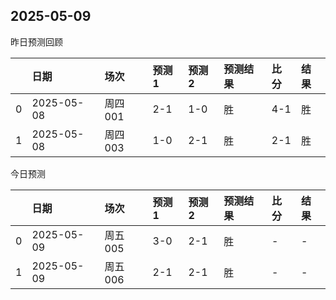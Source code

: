 

 ## 2025-05-09

昨日预测回顾

|    | 日期         | 场次    | 预测1   | 预测2   | 预测结果   | 比分   | 结果   |
|---:|:-----------|:------|:------|:------|:-------|:-----|:-----|
|  0 | 2025-05-08 | 周四001 | 2-1   | 1-0   | 胜      | 4-1  | 胜    |
|  1 | 2025-05-08 | 周四003 | 1-0   | 2-1   | 胜      | 2-1  | 胜    |

今日预测

|    | 日期         | 场次    | 预测1   | 预测2   | 预测结果   | 比分   | 结果   |
|---:|:-----------|:------|:------|:------|:-------|:-----|:-----|
|  0 | 2025-05-09 | 周五005 | 3-0   | 2-1   | 胜      | -    | -    |
|  1 | 2025-05-09 | 周五006 | 2-1   | 2-1   | 胜      | -    | -    |
